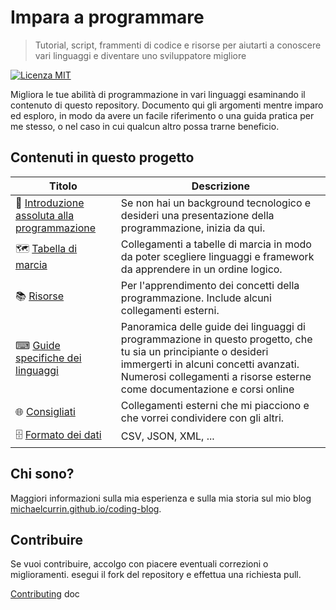 # Impara a programmare
> Tutorial, script, frammenti di codice e risorse per aiutarti a conoscere vari linguaggi e diventare uno sviluppatore migliore

[![Licenza MIT](https://img.shields.io/badge/License-MIT-blue.svg)](https://github.com/MichaelCurrin/learn-to-code/blob/master/LICENSE)

Migliora le tue abilità di programmazione in vari linguaggi esaminando il contenuto di questo repository. Documento qui gli argomenti mentre imparo ed esploro, in modo da avere un facile riferimento o una guida pratica per me stesso, o nel caso in cui qualcun altro possa trarne beneficio.

## Contenuti in questo progetto

| Titolo                                                            | Descrizione                                                                                                                                                                                                                         |
| ----------------------------------------------------------------- | ----------------------------------------------------------------------------------------------------------------------------------------------------------------------------------------------------------------------------------- |
| 🤷 [Introduzione assoluta alla programmazione](intro_to_coding.md) | Se non hai un background tecnologico e desideri una presentazione della programmazione, inizia da qui.                                                                                                                              |
| 🗺️ [Tabella di marcia](roadmaps.md)                                | Collegamenti a tabelle di marcia in modo da poter scegliere linguaggi e framework da apprendere in un ordine logico.                                                                                                                |
| 📚 [Risorse](resources.md)                                         | Per l'apprendimento dei concetti della programmazione. Include alcuni collegamenti esterni.                                                                                                                                         |
| ⌨ [Guide specifiche dei linguaggi](language_guides.md)            | Panoramica delle guide dei linguaggi di programmazione in questo progetto, che tu sia un principiante o desideri immergerti in alcuni concetti avanzati. Numerosi collegamenti a risorse esterne come documentazione e corsi online |
| 🌐 [Consigliati](recommended.md)                                   | Collegamenti esterni che mi piacciono e che vorrei condividere con gli altri.                                                                                                                                                       |
| 🗄️ [Formato dei dati](data_formats-it.md)                          | CSV, JSON, XML, ...                                                                                                                                                                                                                 |

## Chi sono?

Maggiori informazioni sulla mia esperienza e sulla mia storia sul mio blog [michaelcurrin.github.io/coding-blog](https://michaelcurrin.github.io/coding-blog/).


## Contribuire

Se vuoi contribuire, accolgo con piacere eventuali correzioni o miglioramenti. esegui il fork del repository e effettua una richiesta pull.

[Contributing](CONTRIBUTING.md) doc
